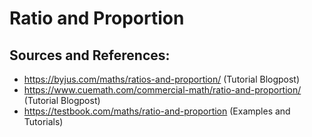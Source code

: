 # Ratio and Proportion

## Sources and References:

- https://byjus.com/maths/ratios-and-proportion/ (Tutorial Blogpost)
- https://www.cuemath.com/commercial-math/ratio-and-proportion/ (Tutorial Blogpost)
- https://testbook.com/maths/ratio-and-proportion (Examples and Tutorials)
